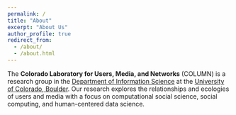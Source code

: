 ```yaml
---
permalink: /
title: "About"
excerpt: "About Us"
author_profile: true
redirect_from: 
  - /about/
  - /about.html
---
```


The **Colorado Laboratory for Users, Media, and Networks** (COLUMN) is a research group in the [Department of Information Science](https://www.colorado.edu/cmci/infoscience) at the [University of Colorado, Boulder](https://www.colorado.edu). Our research explores the relationships and ecologies of users and media with a focus on computational social science, social computing, and human-centered data science.
